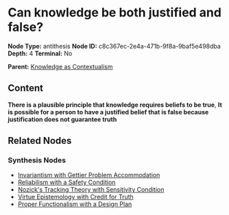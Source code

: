 # Can knowledge be both justified and false?

**Node Type:** antithesis
**Node ID:** c8c367ec-2e4a-471b-9f8a-9baf5e498dba
**Depth:** 4
**Terminal:** No

**Parent:** [Knowledge as Contextualism](knowledge-as-contextualism-synthesis-75c060de-e6df-4e73-ab25-30a233c5299a.md)

## Content

**There is a plausible principle that knowledge requires beliefs to be true**, **It is possible for a person to have a justified belief that is false because justification does not guarantee truth**

## Related Nodes

### Synthesis Nodes

- [Invariantism with Gettier Problem Accommodation](invariantism-with-gettier-problem-accommodation-synthesis-832d0bb1-f2e6-44eb-8e47-52b6c109678f.md)
- [Reliabilism with a Safety Condition](reliabilism-with-a-safety-condition-synthesis-adb7758a-0d39-446a-bf45-0683183f0425.md)
- [Nozick's Tracking Theory with Sensitivity Condition](nozicks-tracking-theory-with-sensitivity-condition-synthesis-f86ad5bd-256b-4680-a35f-7b03afd6d428.md)
- [Virtue Epistemology with Credit for Truth](virtue-epistemology-with-credit-for-truth-synthesis-5c2c6ff3-b1bc-458c-ac1b-ea3a495a7282.md)
- [Proper Functionalism with a Design Plan](proper-functionalism-with-a-design-plan-synthesis-efcc1b9e-de7c-478e-9a09-1c387d27dbce.md)

